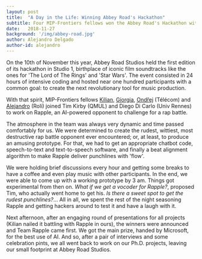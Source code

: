 ```yaml
---
layout: post
title:  "A Day in the Life: Winning Abbey Road's Hackathon"
subtitle: Four MIP-Frontiers fellows won the Abbey Road's Hackathon with the Rapple - virtual rap-battle opponent.
date:   2018-11-27
background: '/img/abbey-road.jpg'
author: Alejandro Delgado
author-id: alejandro
---
```


On the 10th of November this year, Abbey Road Studios held the first edition of its hackathon in Studio 1, birthplace of iconic film soundtracks like the ones for 'The Lord of The Rings' and 'Star Wars'. The event consisted in 24 hours of intensive coding and hosted near one hundred participants with a common goal: to create the next revolutionary tool for music production.

With that spirit, MIP-Frontiers fellows [Kilian](/people#kilian), [Giorgia](/people#giorgia), [Ondřej](/people#ondrej) (Télécom) and [Alejandro](/people#alejandro) (Roli) joined Tim Kirby (QMUL) and Diego Di Carlo (Univ Rennes) to work on Rapple, an AI-powered opponent to challenge for a rap battle.

The atmosphere in the team was always very dynamic and time passed comfortably for us. We were determined to create the rudest, wittiest, most destructive rap battle opponent ever encountered; or, at least, to produce an amusing prototype. For that, we had to get an appropriate chatbot code, speech-to-text and text-to-speech software, and finally a beat alignment algorithm to make Rapple deliver punchlines with 'flow'.

We were holding brief discussions every hour and getting some breaks to have a coffee and even play music with other participants. In the end, we were able to come up with a working prototype by 3 am. Things got experimental from then on. *What if we get a vocoder for Rapple?*, proposed Tim, who actually went home to get his. *Is there a sweet spot to get the rudest punchlines?*... All in all, we spent the rest of the night seasoning Rapple and getting hackers around to test it and have a laugh with it.

Next afternoon, after an engaging round of presentations for all projects (Kilian nailed it battling with Rapple in ours), the winners were announced and Team Rapple came first. We got the main prize, handed by Microsoft, for the best use of AI. And so, after a pair of interviews and some celebration pints, we all went back to work on our Ph.D. projects, leaving our small footprint at Abbey Road Studios.
